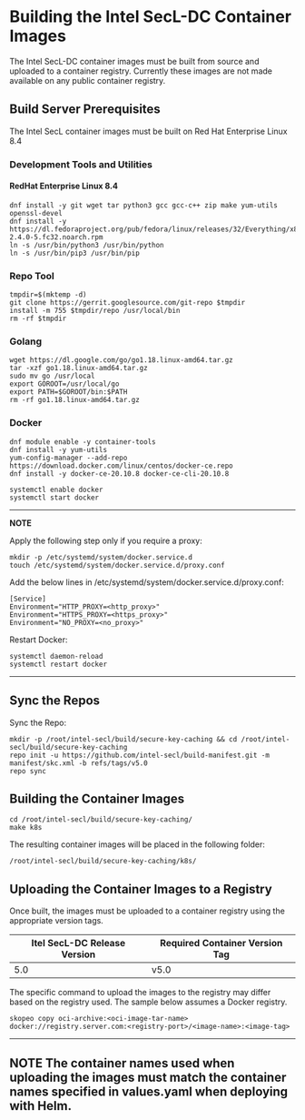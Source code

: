 # Building the Intel SecL-DC Container Images

The Intel SecL-DC container images must be built from source and uploaded to a container registry.  Currently these images are not made available on any public container registry.

## Build Server Prerequisites
The Intel SecL container images must be built on Red Hat Enterprise Linux 8.4

### Development Tools and Utilities

#### RedHat Enterprise Linux 8.4

```
dnf install -y git wget tar python3 gcc gcc-c++ zip make yum-utils openssl-devel
dnf install -y https://dl.fedoraproject.org/pub/fedora/linux/releases/32/Everything/x86_64/os/Packages/m/makeself-2.4.0-5.fc32.noarch.rpm
ln -s /usr/bin/python3 /usr/bin/python
ln -s /usr/bin/pip3 /usr/bin/pip
```

### Repo Tool

```
tmpdir=$(mktemp -d)
git clone https://gerrit.googlesource.com/git-repo $tmpdir
install -m 755 $tmpdir/repo /usr/local/bin
rm -rf $tmpdir
```

### Golang

```
wget https://dl.google.com/go/go1.18.linux-amd64.tar.gz
tar -xzf go1.18.linux-amd64.tar.gz
sudo mv go /usr/local
export GOROOT=/usr/local/go
export PATH=$GOROOT/bin:$PATH
rm -rf go1.18.linux-amd64.tar.gz
```

### Docker

```
dnf module enable -y container-tools
dnf install -y yum-utils
yum-config-manager --add-repo https://download.docker.com/linux/centos/docker-ce.repo
dnf install -y docker-ce-20.10.8 docker-ce-cli-20.10.8

systemctl enable docker
systemctl start docker
```

---
**NOTE**

Apply the following step only if you require a proxy:

```
mkdir -p /etc/systemd/system/docker.service.d
touch /etc/systemd/system/docker.service.d/proxy.conf
```

Add the below lines in /etc/systemd/system/docker.service.d/proxy.conf:

```
[Service]
Environment="HTTP_PROXY=<http_proxy>"
Environment="HTTPS_PROXY=<https_proxy>"
Environment="NO_PROXY=<no_proxy>"
```

Restart Docker:

```
systemctl daemon-reload
systemctl restart docker
```

---

## Sync the Repos


Sync the Repo:

```
mkdir -p /root/intel-secl/build/secure-key-caching && cd /root/intel-secl/build/secure-key-caching
repo init -u https://github.com/intel-secl/build-manifest.git -m manifest/skc.xml -b refs/tags/v5.0
repo sync
```

## Building the Container Images

```
cd /root/intel-secl/build/secure-key-caching/
make k8s
```

The resulting container images will be placed in the following folder:

```
/root/intel-secl/build/secure-key-caching/k8s/
```

## Uploading the Container Images to a Registry

Once built, the images must be uploaded to a container registry using the appropriate version tags.  

| Itel SecL-DC Release Version | Required Container Version Tag |
| ------ | ---- |
| 5.0    | v5.0 |

The specific command to upload the images to the registry may differ based on the registry used.  The sample below assumes a Docker registry.

```
skopeo copy oci-archive:<oci-image-tar-name> docker://registry.server.com:<registry-port>/<image-name>:<image-tag>
```

---
**NOTE**
The container names used when uploading the images must match the container names specified in values.yaml when deploying with Helm.
---
